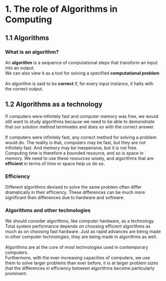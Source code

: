 # 1. The role of Algorithms in Computing
## 1.1 Algorithms 

### What is an algorithm? 
An <b>algorithm</b> is a sequence of computational steps that transform an input into an output. <br>
We can also view it as a tool for solving a specified <b>computational problem</b> <br><br>
An algorithm is said to be <b>correct</b> if, for every input instance, it halts with the correct output. <br>

## 1.2 Algorithms as a technology 
If computers were infinitely fast and computer memory was free, we would still want to study algorithms because we need to be able to demonstrate that our solution method terminates
and does so with the correct answer. <br><br>
If computers were infinitely fast, any correct method for solving a problem
would do. The reality is that, computers may be fast, but they are not infinitely fast. And memory
may be inexpensive, but it is not free.<br>
Computing time is therefore a bounded
resource, and so is space in memory. We need to use these resources wisely, and
algorithms that are <b>efficient</b> in terms of time or space help us do so. 

### Efficiency 
Different algorithms devised to solve the same problem often differ dramatically in their efficiency. These differences can be much more significant than differences due to hardware and software. 

### Algorithms and other technologies
We should consider algorithms, like computer hardware, as a technology. Total system performance depends on choosing efficient
algorithms as much as on choosing fast hardware. Just as rapid advances are being made in other computer technologies, they are being made in algorithms as well. <br> <br>
Algorithms are at the core of most technologies used in contemporary computers.<br>
Furthermore, with the ever-increasing capacities of computers, we use them to solve larger problems than ever before, it is at larger problem sizes that the differences
in efficiency between algorithms become particularly prominent.

